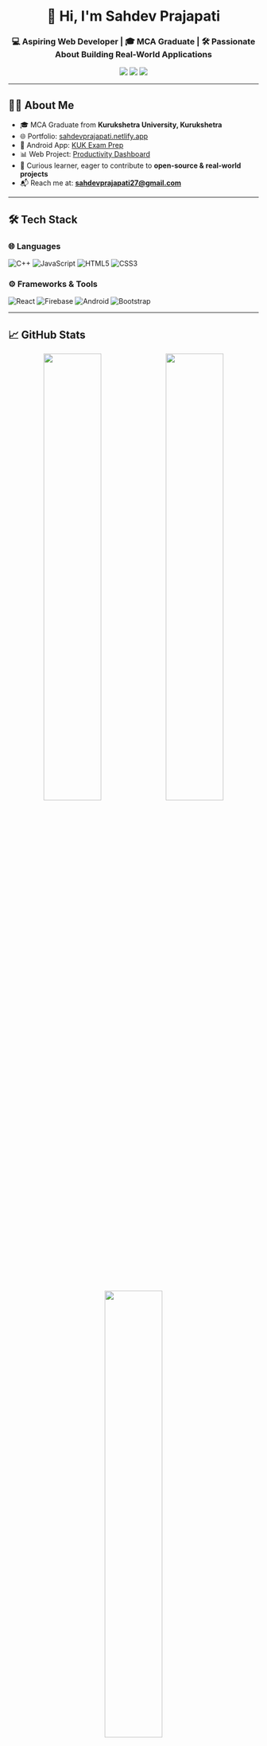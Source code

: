 <h1 align="center">👋 Hi, I'm Sahdev Prajapati</h1>
<h3 align="center">💻 Aspiring Web Developer | 🎓 MCA Graduate | 🛠️ Passionate About Building Real-World Applications</h3>

<p align="center">
  <a href="https://github.com/SahdevPrajapati18"><img src="https://img.shields.io/badge/GitHub-181717?style=flat&logo=github&logoColor=white" /></a>
  <a href="mailto:sahdevprajapati27@gmail.com"><img src="https://img.shields.io/badge/Gmail-D14836?style=flat&logo=gmail&logoColor=white" /></a>
  <a href="https://www.linkedin.com/in/sahdev-prajapati/"><img src="https://img.shields.io/badge/LinkedIn-0077B5?style=flat&logo=linkedin&logoColor=white" /></a>
</p>

---

## 🧑‍🎓 About Me  

- 🎓 MCA Graduate from **Kurukshetra University, Kurukshetra**  
- 🌐 Portfolio: [sahdevprajapati.netlify.app](https://sahdevprajapati.netlify.app/)  
- 📱 Android App: [KUK Exam Prep](https://github.com/SahdevPrajapati18/kukexamprep)  
- 📊 Web Project: [Productivity Dashboard](https://github.com/SahdevPrajapati18/productivity-dashboard)  
- 🚀 Curious learner, eager to contribute to **open-source & real-world projects**  
- 📬 Reach me at: **sahdevprajapati27@gmail.com**

---

## 🛠️ Tech Stack  

### 🌐 Languages  
![C++](https://img.shields.io/badge/C++-00599C?style=flat&logo=c%2B%2B&logoColor=white)
![JavaScript](https://img.shields.io/badge/JavaScript-F7DF1E?style=flat&logo=javascript&logoColor=black)
![HTML5](https://img.shields.io/badge/HTML5-E34F26?style=flat&logo=html5&logoColor=white)
![CSS3](https://img.shields.io/badge/CSS3-1572B6?style=flat&logo=css3&logoColor=white)

### ⚙️ Frameworks & Tools  
![React](https://img.shields.io/badge/React-20232A?style=flat&logo=react&logoColor=61DAFB)
![Firebase](https://img.shields.io/badge/Firebase-FFCA28?style=flat&logo=firebase&logoColor=black)
![Android](https://img.shields.io/badge/Android-3DDC84?style=flat&logo=android&logoColor=white)
![Bootstrap](https://img.shields.io/badge/Bootstrap-7952B3?style=flat&logo=bootstrap&logoColor=white)

---

## 📈 GitHub Stats  

<p align="center">
  <img src="https://github-readme-stats-sigma-five.vercel.app/api?username=SahdevPrajapati18&show_icons=true&theme=tokyonight&hide_border=true" width="48%" />
  <img src="https://streak-stats.demolab.com?user=SahdevPrajapati18&theme=tokyonight&hide_border=true" width="48%" />
</p>

<p align="center">
  <img src="https://github-readme-stats-sigma-five.vercel.app/api/top-langs/?username=SahdevPrajapati18&layout=compact&theme=tokyonight&hide_border=true" width="48%" />
</p>

---

## 🔗 Let's Connect  

<p align="center">
  <a href="https://www.linkedin.com/in/sahdev-prajapati/" target="_blank">
    <img src="https://img.shields.io/badge/LinkedIn-0A66C2?style=for-the-badge&logo=linkedin&logoColor=white" />
  </a>
  <a href="mailto:sahdevprajapati27@gmail.com">
    <img src="https://img.shields.io/badge/Gmail-D14836?style=for-the-badge&logo=gmail&logoColor=white" />
  </a>
  <a href="https://github.com/SahdevPrajapati18">
    <img src="https://img.shields.io/badge/GitHub-181717?style=for-the-badge&logo=github&logoColor=white" />
  </a>
</p>

---

> 🧠 *"Always learning, always building — turning ideas into impactful applications."*
